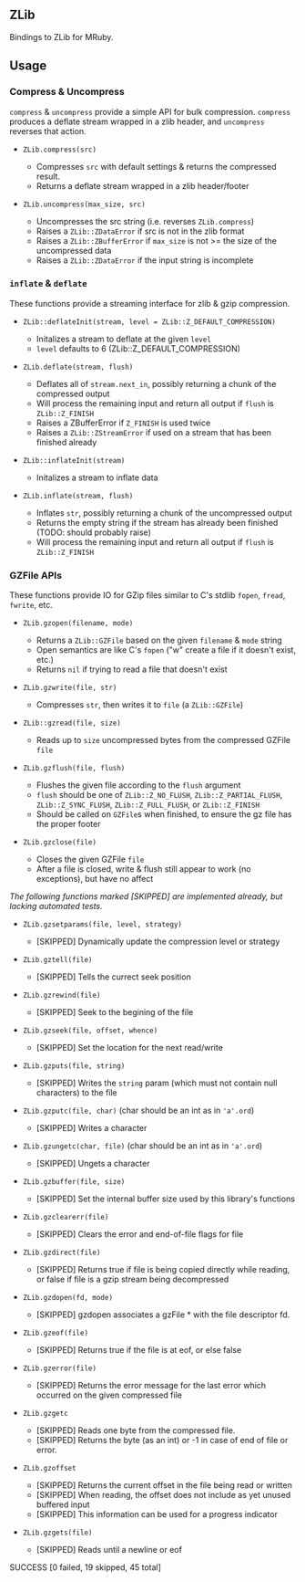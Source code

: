 
ZLib
----

Bindings to ZLib for MRuby.

Usage
-----


### Compress & Uncompress

`compress` & `uncompress` provide a simple API for bulk compression. `compress`
produces a deflate stream wrapped in a zlib header, and `uncompress` reverses
that action.

- `ZLib.compress(src)`
  + Compresses `src` with default settings & returns the compressed result.
  + Returns a deflate stream wrapped in a zlib header/footer

- `ZLib.uncompress(max_size, src)`
  + Uncompresses the src string (i.e. reverses `ZLib.compress`)
  + Raises a `ZLib::ZDataError` if src is not in the zlib format
  + Raises a `ZLib::ZBufferError` if `max_size` is not >= the size of the uncompressed data
  + Raises a `ZLib::ZDataError` if the input string is incomplete

### `inflate` & `deflate`

These functions provide a streaming interface for zlib & gzip compression.

- `ZLib::deflateInit(stream, level = ZLib::Z_DEFAULT_COMPRESSION)`
  + Initalizes a stream to deflate at the given `level`
  + `level` defaults to 6 (ZLib::Z_DEFAULT_COMPRESSION)

- `ZLib.deflate(stream, flush)`
  + Deflates all of `stream.next_in`, possibly returning a chunk of the compressed output
  + Will process the remaining input and return all output if `flush` is `ZLib::Z_FINISH`
  + Raises a ZBufferError if `Z_FINISH` is used twice
  + Raises a `ZLib::ZStreamError` if used on a stream that has been finished already

- `ZLib::inflateInit(stream)`
  + Initalizes a stream to inflate data

- `ZLib.inflate(stream, flush)`
  + Inflates `str`, possibly returning a chunk of the uncompressed output
  + Returns the empty string if the stream has already been finished (TODO: should probably raise)
  + Will process the remaining input and return all output if `flush` is `ZLib::Z_FINISH`

### GZFile APIs

These functions provide IO for GZip files similar to C's stdlib `fopen`, `fread`, `fwrite`, etc.

- `ZLib.gzopen(filename, mode)`
  + Returns a `ZLib::GZFile` based on the given `filename` & `mode` string
  + Open semantics are like C's `fopen` ("w" create a file if it doesn't exist, etc.)
  + Returns `nil` if trying to read a file that doesn't exist

- `ZLib.gzwrite(file, str)`
  + Compresses `str`, then writes it to `file` (a `ZLib::GZFile`)

- `ZLib::gzread(file, size)`
  + Reads up to `size` uncompressed bytes from the compressed GZFile `file`

- `ZLib.gzflush(file, flush)`
  + Flushes the given file according to the `flush` argument
  + `flush` should be one of `ZLib::Z_NO_FLUSH`, `ZLib::Z_PARTIAL_FLUSH`,
    `ZLib::Z_SYNC_FLUSH`, `ZLib::Z_FULL_FLUSH`, or `ZLib::Z_FINISH`
  + Should be called on `GZFile`s when finished, to ensure the gz file has the proper footer

- `ZLib.gzclose(file)`
  + Closes the given GZFile `file`
  + After a file is closed, write & flush still appear to work (no exceptions), but have no affect

_The following functions marked [SKIPPED] are implemented already, but lacking automated tests._

- `ZLib.gzsetparams(file, level, strategy)`
  + [SKIPPED] Dynamically update the compression level or strategy

- `ZLib.gztell(file)`
  + [SKIPPED] Tells the currect seek position

- `ZLib.gzrewind(file)`
  + [SKIPPED] Seek to the begining of the file

- `ZLib.gzseek(file, offset, whence)`
  + [SKIPPED] Set the location for the next read/write

- `ZLib.gzputs(file, string)`
  + [SKIPPED] Writes the `string` param (which must not contain null characters) to the file

- `ZLib.gzputc(file, char)` (char should be an int as in `'a'.ord`)
  + [SKIPPED] Writes a character

- `ZLib.gzungetc(char, file)` (char should be an int as in `'a'.ord`)
  + [SKIPPED] Ungets a character

- `ZLib.gzbuffer(file, size)`
  + [SKIPPED] Set the internal buffer size used by this library's functions

- `ZLib.gzclearerr(file)`
  + [SKIPPED] Clears the error and end-of-file flags for file

- `ZLib.gzdirect(file)`
  + [SKIPPED] Returns true if file is being copied directly while reading, or false if file is a gzip stream being decompressed

- `ZLib.gzdopen(fd, mode)`
  + [SKIPPED] gzdopen associates a gzFile * with the file descriptor fd.

- `ZLib.gzeof(file)`
  + [SKIPPED] Returns true if the file is at eof, or else false

- `ZLib.gzerror(file)`
  + [SKIPPED] Returns the error message for the last error which occurred on the given compressed file

- `ZLib.gzgetc`
  + [SKIPPED] Reads one byte from the compressed file.
  + [SKIPPED] Returns the byte (as an int) or -1 in case of end of file or error.

- `ZLib.gzoffset`
  + [SKIPPED] Returns the current offset in the file being read or written
  + [SKIPPED] When reading, the offset does not include as yet unused buffered input
  + [SKIPPED] This information can be used for a progress indicator

- `ZLib.gzgets(file)`
  + [SKIPPED] Reads until a newline or eof


SUCCESS [0 failed, 19 skipped, 45 total]
